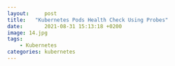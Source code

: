 ```yaml
---
layout:     post
title:   "Kubernetes Pods Health Check Using Probes"
date:       2021-08-31 15:13:18 +0200
image: 14.jpg
tags:
    - Kubernetes
categories: kubernetes
---   
```

